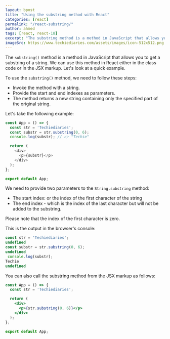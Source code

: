 ```yaml
---
layout: bpost
title: "Using the substring method with React"
categories: [react] 
permalink: "/react-substring/"
author: ahmed
tags: [react, react-18]
excerpt: "The substring method is a method in JavaScript that allows you to get a substring of a string. We can use this method in React either in the class code or in the JSX markup. Let's look at a quick example."
imageSrc: https://www.techiediaries.com/assets/images/icon-512x512.png
---
```


The `substring()` method is a method in JavaScript that allows you to get a substring of a string. We can use this method in React either in the class code or in the JSX markup. Let's look at a quick example.

To use the `substring()` method, we need to follow these steps:

- Invoke the method with a string.
- Provide the start and end indexes as parameters.
- The method returns a new string containing only the specified part of the original string.

Let's take the following example:

```javascript
const App = () => {
  const str = 'Techiediaries';
  const substr = str.substring(0, 6);
  console.log(substr); // 👉️ "Techie"

  return (
    <div>
      <p>{substr}</p>
    </div>
  );
};

export default App;
```

We need to provide two parameters to the `String.substring` method:

- The start index: or the index of the first character of the string
- The end index - which is the index of the last character but will not be added to the substring.

Please note that the index of the first character is zero.

This is the output in the browser's console:

```javascript
const str = 'Techiediaries';
undefined
const substr = str.substring(0, 6);
undefined
 console.log(substr);
Techie
undefined
```

You can also call the substring method from the JSX markup as follows:

```jsx
const App = () => {
  const str = 'Techiediaries';

  return (
    <div>
      <p>{str.substring(0, 6)}</p>
    </div>
  );
};

export default App;
```



